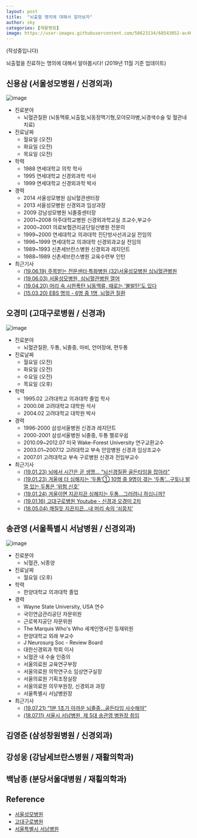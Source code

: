 ```yaml
---
layout: post
title:  "뇌출혈 명의에 대해서 알아보자"
author: sky
categories: [재활병원]
image: https://user-images.githubusercontent.com/56623134/68543052-ac407e00-03f5-11ea-9502-3d8a847773dd.png
---
```


(작성중입니다)

뇌출혈을 진료하는 명의에 대해서 알아봅시다!
(2019년 11월 기준 업데이트)


## 신용삼 (서울성모병원 / 신경외과)

![image](https://user-images.githubusercontent.com/56623134/68543209-8a47fb00-03f7-11ea-9df3-c18513d7ad17.png)

 - 진료분야
   - 뇌혈관질환 (뇌동맥류,뇌출혈,뇌동정맥기형,모야모야병,뇌경색수술 및 혈관내치료)
 - 진료날짜
   - 월요일 (오전)
   - 화요일 (오전)
   - 목요일 (오전)
 - 학력
   - 1988 연세대학교 의학 학사
   - 1995 연세대학교 신경외과학 석사
   - 1999 연세대학교 신경외과학 박사
 - 경력
   - 2014 서울성모병원 심뇌혈관센터장
   - 2013 서울성모병원 신경외과 임상과장
   - 2009 강남성모병원 뇌졸중센터장
   - 2001~2008 아주대학교병원 신경외과학교실 조교수,부교수
   - 2000~2001 의료보험관리공단일산병원 전문의
   - 1999~2000 연세대학교 의과대학 진단방사선과교실 전임의
   - 1996~1999 연세대학교 의과대학 신경외과교실 전임의
   - 1989~1993 신촌세브란스병원 신경외과 레지던트
   - 1988~1989 신촌세브란스병원 교육수련부 인턴
- 최근기사
   - [(19.06.19) 주목받는 전문센터·특화병원 (32)서울성모병원 심뇌혈관병원](http://news.khan.co.kr/kh_news/khan_art_view.html?artid=201906182101015&code=900303)
   - [(19.06.03) 서울성모병원, 심뇌혈관병원 열어](https://www.hankyung.com/society/article/2019060327541)
   - [(19.04.20) 머리 속 시한폭탄 뇌동맥류, 때로는 ‘불발탄’도 있다](https://news.joins.com/article/23446114)  
   - [(15.03.20) EBS 명의 - 6명 중 1명, 뇌혈관 질환](https://www.ebs.co.kr/tv/show?prodId=454&lectId=10304989)
  
## 오경미 (고대구로병원 / 신경과)

![image](https://user-images.githubusercontent.com/56623134/68543366-6be2ff00-03f9-11ea-8507-3f5f326cbeb1.png)

 - 진료분야
   - 뇌혈관질환, 두통, 뇌졸중, 마비, 언어장애, 편두통
 - 진료날짜
   - 월요일 (오전)
   - 화요일 (오전)
   - 수요일 (오전)
   - 목요일 (오후)
 - 학력
   - 1995.02 고려대학교 의과대학 졸업 학사
   - 2000.08 고려대학교 대학원 석사
   - 2004.02 고려대학교 대학원 박사
 - 경력
   - 1996-2000 삼성서울병원 신경과 레지던트
   - 2000-2001 삼성서울병원 뇌졸중, 두통 펠로우쉽
   - 2010.09~2012.07  미국 Wake-Forest University 연구교환교수
   - 2003.01~2007.12 고려대학교 부속 안암병원 신경과 임상조교수
   - 2007.01 고려대학교 부속 구로병원 신경과 전임부교수
 - 최근기사
   - [(19.01.23) 뇌에서 시간은 곧 생명… “뇌신경질환 골든타임을 잡아라”](http://www.donga.com/news/article/all/20190122/93807217/1)
   - [(19.01.23) 겨울에 더 심해지는 ‘두통’① 10명 중 9명이 겪는 ‘두통’…구토나 발열 있는 두통은 ‘위험 신호’](http://news.heraldcorp.com/view.php?ud=20190123000154)
   - [(19.01.24) 겨울이면 지끈지끈 심해지는 두통…그러려니 하십니까?](http://news.heraldcorp.com/view.php?ud=20190124000329)
   - [(19.01.16) 고대구로병원 Youtube - 신경과 오경미 2차](https://www.youtube.com/watch?v=t4so8v0h6r0&feature=emb_title)
   - [(18.05.04) 깨질듯 지끈지끈…내 머리 속의 ‘쇠뭉치’](http://www.hani.co.kr/arti/society/health/843284.html#csidx7ab8c1e6a2cc07a8267e57e63c7a42f )
  

## 송관영 (서울특별시 서남병원 / 신경외과)

![image](https://user-images.githubusercontent.com/56623134/68543467-c0d34500-03fa-11ea-96a9-4e4c48351bd6.png)

 - 진료분야
   - 뇌혈관, 뇌종양
 - 진료날짜
   - 월요일 (오후)
 - 학력
   - 한양대학교 의과대학 졸업
 - 경력
   - Wayne State University, USA 연수
   - 국민연금관리공단 자문위원
   - 근로복지공단 자문위원
   - The Marquis Who's Who 세계인명사전 등재위원
   - 한양대학교 외래 부교수
   - J Neurosurg Soc - Review Board
   - 대한신경외과 학회 이사
   - 뇌혈관 내 수술 인증의
   - 서울의료원 교육연구부장
   - 서울의료원 의학연구소 임상연구실장
   - 서울의료원 기획조정실장
   - 서울의료원 의무부원장, 신경외과 과장
   - 서울특별시 서남병원장
 - 최근기사
   - [(19.07.21) “1분 1초가 아까운 뇌졸중…골든타임 사수해야”](http://health.chosun.com/site/data/html_dir/2019/07/19/2019071901885.html)
   - [(18.07.11) 서울시 서남병원, 제 5대 송관영 병원장 취임](http://health.chosun.com/site/data/html_dir/2018/07/11/2018071100948.html)

## 김영준 (삼성창원병원 / 신경외과)

## 강성웅 (강남세브란스병원 / 재활의학과)

## 백남종 (분당서울대병원 / 재횔의학과)



## Reference
- [서울성모병원](https://www.cmcseoul.or.kr/page/doctor/311/D0000382)
- [고대구로병원](http://guro.kumc.or.kr/popup/popDoctorInfo.do?mode=B&DR_NO=2755)
- [서울특별시 서남병원](https://www.seoulsnh.or.kr/dept/clinic_02.asp?AC_F=3&AC_S=1&m_code=61)
